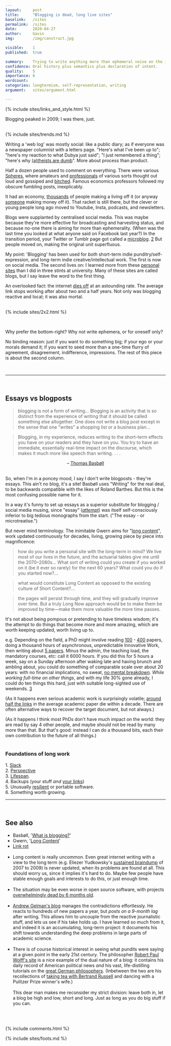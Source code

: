 ```yaml
---
layout:     post
title:      "Blogging is dead, long live sites"
baselink:   /sites
permalink:  /sites
date:       2020-04-27
author:     Gavin   
img:        /img/construct.jpg

visible:    1
published:  true

summary:    Trying to write anything more than ephemeral noise on the internet.
confidence: Oral history plus semantics plus declaration of intent.
quality:    5
importance: 6
wordcount:  
categories: longtermism, self-representation, writing
argument:   sites/argument.html

---
```


{%  include sites/links_and_style.html    %}



Blogging peaked in 2009; I was there, just. <br><br>

{%  include sites/trends.md    %}

Writing a 'web log' was mostly social: like a public diary; as if everyone was a newspaper columnist with a letters page. "Here's what I've been up to"; "here's my reaction to what Dubya just said"; "I just remembered a thing"; "here's why <a href="{{the}}">(a)theists are dumb</a>". More about process than product.

Half a dozen people used to comment on everything. There were various <a href="{{sphere}}">Spheres</a>, where amateurs and <a href="{{ec}}">professionals</a> of various sorts thought out loud and gossiped and <a href="{{leiter}}">bitched</a>.  Famous economics professors followed my obscure fumbling posts, inexplicably.

It had an economy, <a href="{{eg}}">thousands</a> of people making a living off it (or anyway <a href="{{five}}">someone</a> making money off it). That racket is still there, but the clever or young people long ago moved to Youtube, Insta, podcasts, and newsletters.

Blogs were supplanted by centralised social media. This was maybe because they're more effective for broadcasting and harvesting status, and because no-one there is aiming for more than ephemerality. (When was the last time you looked at what anyone said on Facebook last year?) In the transition period, your Twitter or Tumblr page got called a <a href="{{mic}}">microblog</a>. <a href="#fn:2" id="fnref:2">2</a>  But people moved on, making the original unit superfluous.

My point: 'Blogging' has been used for <i>both</i> short-term indie punditry/self-expression, and long-term indie creative/intellectual work. The first is now on social media. The second lives on: I learned more from these <a href="{{roll}}">personal sites</a> than I did in three stints at university. Many of these sites are called blogs, but I say leave the word to the first thing.

An overlooked fact: the internet <a href="{{rot}}">dies off</a> at an astounding rate. The average link stops working after about two and a half years. Not only was blogging reactive and local; it was also mortal.<br><br>

{%  include sites/2x2.html    %}

<br>

Why prefer the bottom-right? Why not write ephemera, or for oneself only? 

No binding reason: just if you want to do something big; if your ego or your morals demand it; if you want to seed more than a one-time flurry of agreement, disagreement, indifference, impressions. The rest of this piece is about the second column.



<br>

<hr>

<br>

## Essays vs blogposts

> blogging is not a form of writing... Blogging is an activity that is so distinct from the experience of writing that it should be called something else altogether. One does not write a blog post except in the sense that one "writes" a shopping list or a business plan...

> Blogging, in my experience, reduces writing to the short-term effects you have on your readers and they have on you. You try to have an immediate, essentially real-time impact on the discourse, which makes it much more like speech than writing. . . .

<center>
	– <a href="{{bas}}">Thomas Basbøll</a>
</center>
<br>

So, when I'm in a poncey mood, I say I don't write blogposts - they're essays. This ain't no blog, it's a site!
Basbøll uses "Writing" for the real deal, to be backwards compatible with the likes of Roland Barthes. But this is the most confusing possible name for it.

In a way it's funny to set up essays as a superior substitute for blogging / social media musing, since "essay" (_<a href="{{ess}}">attempt</a>_) was itself  self-consciously inferior to big tedious monographs from the start. ("The essay - or microtreatise.")

But never mind terminology. The inimitable Gwern aims for "<a href="{{long}}">long content</a>", work updated continuously for decades, living, growing piece by piece into magnificence:

> how do you write a personal site with the long-term in mind? We live most of our lives in the future, and the actuarial tables give me until the 2070–2080s... What sort of writing could you create if you worked on it (be it ever so rarely) for the next 60 years? What could you do if you started now?... 

> what would constitute Long Content as opposed to the existing culture of Short Content?...

>  the pages will persist through time, and they will gradually improve over time. But a truly Long Now approach would be to make them be improved by time—make them more valuable the more time passes. 




It's not about being pompous or pretending to have timeless wisdom; it's the attempt to do things that become more and more amazing, which are worth keeping updated, worth living up to.

e.g. Depending on the field, a PhD might involve reading <a href="{{matt}}">100</a> - <a href="{{qu}}">400</a> papers, doing a thousand hours of asynchronous, unpredictable Innovative Work, then writing about <a href="{{hum}}">5 papers</a>. Minus the admin, the teaching load, the mandatory courses, etc: call it 6000 hours. If you did this for 5 hours a week, say on a Sunday afternoon after waking late and having brunch and ambling about, you could do something of comparable scale over about 20 years: with no financial implications, no sweat, <a href="{{ben}}">no mental breakdown</a>. _While working full-time on other things_, and with my life 30% gone already, I could do ten things this hard, just with suitable long-sighted use of weekends.  <a href="#fn:3" id="fnref:3">3</a> 

(As it happens even serious academic work is surprisingly volatile; <a href="{{ac}}">around half the links</a> in the average academic paper die within a decade. There are often alternative ways to recover the target document, but not always.) 

(As it happens I think most PhDs don't have much impact on the world: they are read by say 4 other people, and maybe _should_ not be read by many more than that. But that's good: instead I can do a thousand bits, each their own contribution to the future of all things.)<br><br>

<div class="accordion">
    <h3>Foundations of long work</h3>
    <div>
        1. <a href="/scarcity">Slack</a> <br>
        2. <a href="{{long}}">Perspective</a> <br>
        3. <a href="{{life}}">Lifespan</a>.<br>
        4. Backups (your stuff <i>and</i> <a href="{{link}}">your links</a>)<br>
        5. Unusually <a href="{{serv}}">resilient</a> or portable software.<br>
        6. Something worth growing.
    </div>
</div>

<hr>

<br>

## See also

* Basbøll, '<a href="{{bas}}">What is blogging?</a>'
* Gwern, '<a href="{{long}}">Long Content</a>'
* <a href="{{rot}}">Link rot</a><br><br>
* Long content is really uncommon. Even great internet writing with a view to the long term (e.g. Eliezer Yudkowsky's <a href="{{yud}}">sustained braindump</a> of 2007 to 2009) is never updated, when its problems are found at all. This should worry us, since it implies it's hard to do. Maybe few people have stable enough goals and interests to do this, or just enough time. <br><br>
* The situation may be even worse in open source software, with projects <a href="{{git}}">overwhelmingly dead by 6 months old</a>.<br><br>
* <a href="{{gel}}">Andrew Gelman's blog</a> manages the contradictions effortlessly. He reacts to hundreds of new papers a year, but _posts on a 9-month lag_ after writing. This allows him to uncouple from the reactive journalistic stuff, and lets us see if his take holds up. I have learned so much from it, and indeed it is an accumulating, long-term project: it documents his shift towards understanding the deep problems in large parts of academic science.<br><br>
* There is of course historical interest in seeing what pundits were saying at a given point in the early 21st century. The philosopher <a href="{{rpw}}">Robert Paul Wolff's site</a> is a nice example of the dual nature of a blog: it contains his daily record of American political news <i>and</i> his vast, life-distilling tutorials on the <a href="{{tut}}">great German philosophers</a>. (Inbetween the two are his recollections of <a href="{{russ}}">taking tea with Bertrand Russell</a> and dancing with a Pulitzer Prize winner's wife.)<br><br>This dear man makes me reconsider my strict division: leave both in, let a blog be high and low, short and long. Just as long as you do big stuff if you can.

<br><br>

{%	include comments.html	%}

{%  include sites/foots.md %}



<br><br>